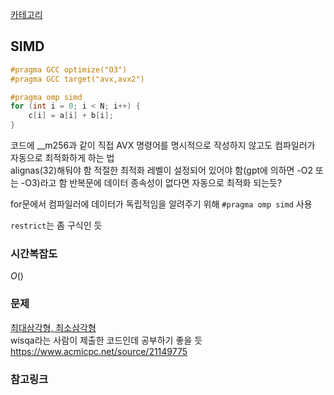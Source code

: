 [카테고리](/README.md)
## SIMD
```cpp
#pragma GCC optimize("O3")
#pragma GCC target("avx,avx2")

#pragma omp simd
for (int i = 0; i < N; i++) {
    c[i] = a[i] + b[i];
}

```

코드에 __m256과 같이 직접 AVX 명령어를 명시적으로 작성하지 않고도 컴파일러가 자동으로 최적화하게 하는 법   
alignas(32)해둬야 함
적절한 최적화 레벨이 설정되어 있어야 함(gpt에 의하면 -O2 또는 -O3)라고 함
반복문에 데이터 종속성이 없다면 자동으로 최적화 되는듯?   

for문에서 컴파일러에 데이터가 독립적임을 알려주기 위해 `#pragma omp simd` 사용

`restrict`는 좀 구식인 듯   

### 시간복잡도
$O()$   

### 문제
[최대삼각형, 최소삼각형](https://www.acmicpc.net/problem/9484)   
wisqa라는 사람이 제출한 코드인데 공부하기 좋을 듯 https://www.acmicpc.net/source/21149775

### 참고링크